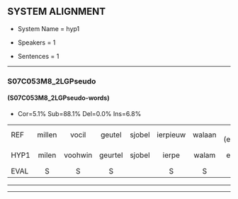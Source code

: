 
## SYSTEM ALIGNMENT

- System Name = hyp1

- Speakers = 1

- Sentences = 1

---

### S07C053M8_2LGPseudo

#### (S07C053M8_2LGPseudo-words)

- Cor=5.1%	Sub=88.1%	Del=0.0%	Ins=6.8%

|  |  |  |  |  |  |  |  |  |  |  |  |  |  |  |  |  |  |  |  |  |  |  |  |  |  |  |  |  |  |  |  |  |  |  |  |  |  |  |  |  |  |  |  |  |  |  |  |  |  |  |  |  |  |  |  |  |  |  |  |
|:--- |:---:|:---:|:---:|:---:|:---:|:---:|:---:|:---:|:---:|:---:|:---:|:---:|:---:|:---:|:---:|:---:|:---:|:---:|:---:|:---:|:---:|:---:|:---:|:---:|:---:|:---:|:---:|:---:|:---:|:---:|:---:|:---:|:---:|:---:|:---:|:---:|:---:|:---:|:---:|:---:|:---:|:---:|:---:|:---:|:---:|:---:|:---:|:---:|:---:|:---:|:---:|:---:|:---:|:---:|:---:|:---:|:---:|:---:|:---:|
| REF | millen | vocil | geutel | sjobel | ierpieuw | walaan | *(elke) | haweel | * | *(sjaal) | * | gevicht |  |  |  |  | eemde | *(bouwt) | orstalk | *(vet) | * | *(vetten) | gefouw*(gevouw) | vurpaand | * | * | fiewon | kneurem | vawaai | * | *(strelen) | zwieten | foetbans | oonste | muider | grijnken | * | * | schielstaug | * | * | *(soort) | * | vloender | milste | veurder | kloeien | ulen | orponk | schodig | * | ijpo | * | menuur | * | * | * | hiffreeuw | wooien*(ooien) |
| HYP1 | milen | voohwin | geurtel | sjobel | ierpe | walam | elke | hawel | sil | gal | wen | gevicht | eemd | bout | orst | alk-ve | ent | vetten | gevouw | vuurpaand | i | m | feme | kneuuren | va | sta | strelen | zweten | voor | de | ban | oonsten | x | me | de | grijnkar | elke | ja | inst | ah | p | il | soort | o | lunder | mestegeurdor | klo | e | len | orpronk | schoondicg | ibel | meur | menuur | spreken | spreken | ja | hifreel | hooien |
| EVAL | S | S | S |  | S | S | S | S | S | S | S |  | I | I | I | I | S | S | S | S | S | S | S | S | S | S | S | S | S | S | S | S | S | S | S | S | S | S | S | S | S | S | S | S | S | S | S | S | S | S | S | S | S |  | S | S | S | S | S |
---

---
